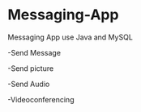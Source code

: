 # Messaging-App
Messaging App use Java and MySQL

-Send Message

-Send picture

-Send Audio

-Videoconferencing
